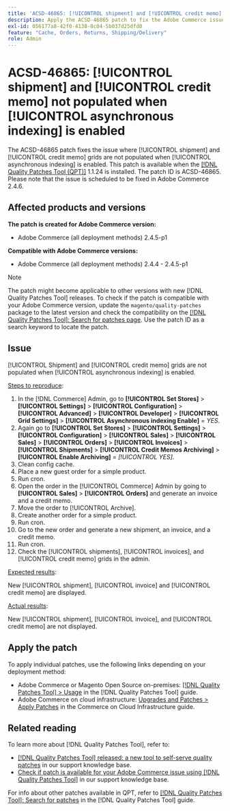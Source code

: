 ```yaml
---
title: 'ACSD-46865: [!UICONTROL shipment] and [!UICONTROL credit memo] not populated when [!UICONTROL asynchronous indexing] is enabled'
description: Apply the ACSD-46865 patch to fix the Adobe Commerce issue where [!UICONTROL shipment] and [!UICONTROL credit memo] grids are not populated when [!UICONTROL asynchronous indexing] is enabled.
exl-id: 056177a8-42f0-4138-8c04-5b037d25dfd0
feature: "Cache, Orders, Returns, Shipping/Delivery"
role: Admin
---
```

# ACSD-46865: [!UICONTROL shipment] and [!UICONTROL credit memo] not populated when [!UICONTROL asynchronous indexing] is enabled

The ACSD-46865 patch fixes the issue where [!UICONTROL shipment] and [!UICONTROL credit memo] grids are not populated when [!UICONTROL asynchronous indexing] is enabled. This patch is available when the [[!DNL Quality Patches Tool (QPT)]](/help/announcements/adobe-commerce-announcements/magento-quality-patches-released-new-tool-to-self-serve-quality-patches.md) 1.1.24 is installed. The patch ID is ACSD-46865. Please note that the issue is scheduled to be fixed in Adobe Commerce 2.4.6.

## Affected products and versions

**The patch is created for Adobe Commerce version:**

* Adobe Commerce (all deployment methods) 2.4.5-p1

**Compatible with Adobe Commerce versions:**

* Adobe Commerce (all deployment methods) 2.4.4 - 2.4.5-p1

>[!NOTE]
>
>The patch might become applicable to other versions with new [!DNL Quality Patches Tool] releases. To check if the patch is compatible with your Adobe Commerce version, update the `magento/quality-patches` package to the latest version and check the compatibility on the [[!DNL Quality Patches Tool]: Search for patches page](https://experienceleague.adobe.com/tools/commerce-quality-patches/index.html). Use the patch ID as a search keyword to locate the patch.

## Issue

[!UICONTROL Shipment] and [!UICONTROL credit memo] grids are not populated when [!UICONTROL asynchronous indexing] is enabled.

<u>Steps to reproduce</u>:

1. In the [!DNL Commerce] Admin, go to **[!UICONTROL Set Stores]** > **[!UICONTROL Settings]** > **[!UICONTROL Configuration]** > **[!UICONTROL Advanced]** > **[!UICONTROL Developer]** > **[!UICONTROL Grid Settings]** > **[!UICONTROL Asynchronous indexing Enable]** = *YES*.
2. Again go to **[!UICONTROL Set Stores]** > **[!UICONTROL Settings]** > **[!UICONTROL Configuration]** > **[!UICONTROL Sales]** > **[!UICONTROL Sales]** > **[!UICONTROL Orders]** > **[!UICONTROL Invoices]** > **[!UICONTROL Shipments]** > **[!UICONTROL Credit Memos Archiving]** > **[!UICONTROL Enable Archiving]** = *[!UICONTROL YES]*.
3. Clean config cache.
4. Place a new guest order for a simple product.
5. Run cron.
6. Open the order in the [!UICONTROL Commerce] Admin by going to **[!UICONTROL Sales]** > **[!UICONTROL Orders]** and generate an invoice and a credit memo.
7. Move the order to [!UICONTROL Archive].
8. Create another order for a simple product.
9. Run cron.
10. Go to the new order and generate a new shipment, an invoice, and a credit memo.
11. Run cron.
12. Check the [!UICONTROL shipments], [!UICONTROL invoices], and [!UICONTROL credit memo] grids in the admin.

<u>Expected results</u>:

New [!UICONTROL shipment], [!UICONTROL invoice] and [!UICONTROL credit memo] are displayed.

<u>Actual results</u>:

New [!UICONTROL shipment], [!UICONTROL invoice], and [!UICONTROL credit memo] are not displayed.

## Apply the patch

To apply individual patches, use the following links depending on your deployment method:

* Adobe Commerce or Magento Open Source on-premises: [[!DNL Quality Patches Tool] > Usage](https://experienceleague.adobe.com/docs/commerce-operations/tools/quality-patches-tool/usage.html) in the [!DNL Quality Patches Tool] guide.
* Adobe Commerce on cloud infrastructure: [Upgrades and Patches > Apply Patches](https://experienceleague.adobe.com/docs/commerce-cloud-service/user-guide/develop/upgrade/apply-patches.html) in the Commerce on Cloud Infrastructure guide.

## Related reading

To learn more about [!DNL Quality Patches Tool], refer to:

* [[!DNL Quality Patches Tool] released: a new tool to self-serve quality patches](/help/announcements/adobe-commerce-announcements/magento-quality-patches-released-new-tool-to-self-serve-quality-patches.md) in our support knowledge base.
* [Check if patch is available for your Adobe Commerce issue using [!DNL Quality Patches Tool]](/help/support-tools/patches-available-in-qpt-tool/check-patch-for-magento-issue-with-magento-quality-patches.md) in our support knowledge base.

For info about other patches available in QPT, refer to [[!DNL Quality Patches Tool]: Search for patches](https://experienceleague.adobe.com/tools/commerce-quality-patches/index.html) in the [!DNL Quality Patches Tool] guide.

